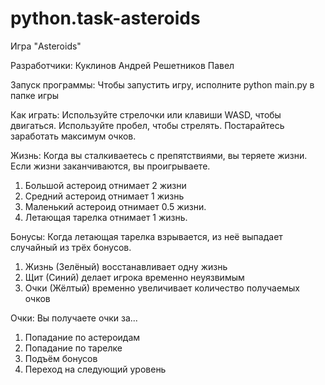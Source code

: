 # python.task-asteroids
Игра "Asteroids"

Разработчики:
Куклинов Андрей
Решетников Павел

Запуск программы:
Чтобы запустить игру, исполните python main.py в папке игры

Как играть:
Используйте стрелочки или клавиши WASD, чтобы двигаться.
Используйте пробел, чтобы стрелять.
Постарайтесь заработать максимум очков.

Жизнь:
Когда вы сталкиваетесь с препятствиями, вы теряете жизни. Если жизни заканчиваются, вы проигрываете.
1. Большой астероид отнимает 2 жизни
2. Средний астероид отнимает 1 жизнь
3. Маленький астероид отнимает 0.5 жизни.
4. Летающая тарелка отнимает 1 жизнь.

Бонусы:
Когда летающая тарелка взрывается, из неё выпадает случайный из трёх бонусов.
1. Жизнь (Зелёный) восстанавливает одну жизнь
2. Щит (Синий) делает игрока временно неуязвимым
3. Очки (Жёлтый) временно увеличивает количество получаемых очков

Очки:
Вы получаете очки за...
1. Попадание по астероидам
2. Попадание по тарелке
3. Подъём бонусов
4. Переход на следующий уровень